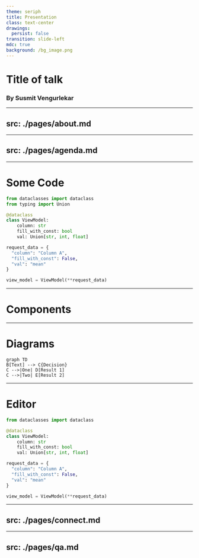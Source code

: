 ```yaml
---
theme: seriph
title: Presentation
class: text-center
drawings:
  persist: false
transition: slide-left
mdc: true
background: /bg_image.png
---
```


# Title of talk

### By Susmit Vengurlekar


---
src: ./pages/about.md
---


---
src: ./pages/agenda.md
---

---

# Some Code


```python
from dataclasses import dataclass
from typing import Union

@dataclass
class ViewModel:
    column: str
    fill_with_const: bool
    val: Union[str, int, float]

request_data = {
  "column": "Column A",
  "fill_with_const": False,
  "val": "mean"
}

view_model = ViewModel(**request_data)
``` 



---

# Components

<div grid="~ cols-2 gap-4">
<div>

<!-- ./components/Counter.vue -->
<Counter :count="10" m="t-4" />
<Youtube id="V05Pz1tVovs" />

</div>
<div>


<Tweet id="1487415883962019840" scale="0.65" />

</div>
</div>



---

# Diagrams

```mermaid {theme: 'neutral', scale: 0.8}
graph TD
B[Text] --> C{Decision}
C -->|One| D[Result 1]
C -->|Two| E[Result 2]
```




---

# Editor

```python {monaco}
from dataclasses import dataclass

@dataclass
class ViewModel:
    column: str
    fill_with_const: bool
    val: Union[str, int, float]

request_data = {
  "column": "Column A",
  "fill_with_const": False,
  "val": "mean"
}

view_model = ViewModel(**request_data)
```

---
src: ./pages/connect.md
---



---
src: ./pages/qa.md
---
